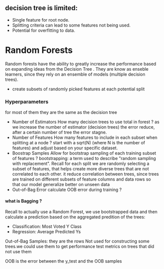 ## decision tree is limited:
- Single feature for root node.
- Splitting criteria can lead to some features not being used.
- Potential for overfitting to data.

# Random Forests

Random forests have the ability to greatly increase the performance based on expanding ideas from the Decision Tree
. They are know as enseble learners, since they rely on an ensemble of models (multiple decision trees).

- create subsets of randomly picked features at each potential split

### Hyperparameters

for most of them they are the same as the decision tree

- Number of Estimators
How many decision trees to use total in forest ?
as we increase the number of estimator (decision trees) the error reduce, after a certain number of tree the error stagne.
- Number of Features
How many features to include in each subset when splitting at a node ?
start with a sqrt(N) (where N is the number of features) and adjust based on your specific dataset.
- Boostrap Samples
Allow for bootstrap sampling of each training subset of features ?
bootstrapping: a term used to describe "random sampling with replacement".
Recall for each split we are randomly selecting a subset of features, that helps create more diverse trees that are not correlated to each other.
it reduce correlation between trees, since trees are trained on different subsets of feature columns and data rows so that our model generalize better on unseen data
- Out-of-Bag Error
calculate OOB error during training ?
#### what is Bagging ?
Recall to actually use a Random Forest, we use bootstrapped data and then calculate a prediction based on the aggregated predition of the trees:
- Classification: Most Voted Y Class
- Regression: Average Predicted Ys

Out-of-Bag Samples:
they are the rows Not used for constructing some trees.we could use them to get performance test metrics on trees that did not use them

OOB is the error between the y_test and the OOB samples


